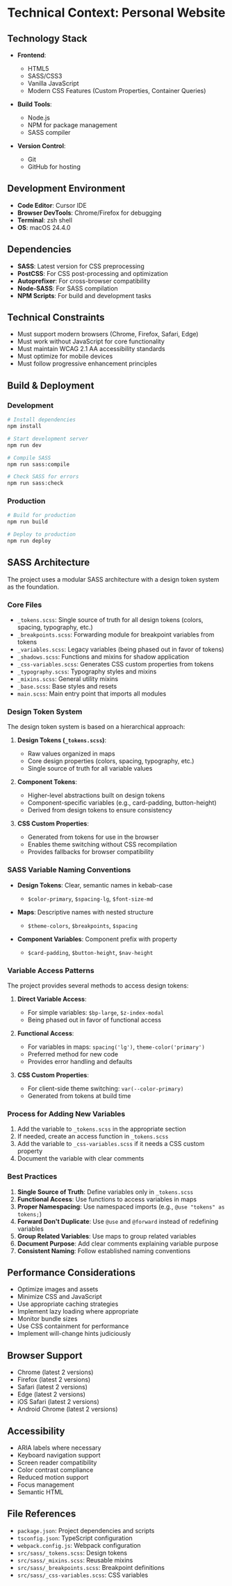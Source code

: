 # Technical Context: Personal Website

## Technology Stack

- **Frontend**:
  - HTML5
  - SASS/CSS3
  - Vanilla JavaScript
  - Modern CSS Features (Custom Properties, Container Queries)

- **Build Tools**:
  - Node.js
  - NPM for package management
  - SASS compiler

- **Version Control**:
  - Git
  - GitHub for hosting

## Development Environment

- **Code Editor**: Cursor IDE
- **Browser DevTools**: Chrome/Firefox for debugging
- **Terminal**: zsh shell
- **OS**: macOS 24.4.0

## Dependencies

- **SASS**: Latest version for CSS preprocessing
- **PostCSS**: For CSS post-processing and optimization
- **Autoprefixer**: For cross-browser compatibility
- **Node-SASS**: For SASS compilation
- **NPM Scripts**: For build and development tasks

## Technical Constraints

- Must support modern browsers (Chrome, Firefox, Safari, Edge)
- Must work without JavaScript for core functionality
- Must maintain WCAG 2.1 AA accessibility standards
- Must optimize for mobile devices
- Must follow progressive enhancement principles

## Build & Deployment

### Development

```bash
# Install dependencies
npm install

# Start development server
npm run dev

# Compile SASS
npm run sass:compile

# Check SASS for errors
npm run sass:check
```

### Production

```bash
# Build for production
npm run build

# Deploy to production
npm run deploy
```

## SASS Architecture

The project uses a modular SASS architecture with a design token system as the foundation.

### Core Files

- `_tokens.scss`: Single source of truth for all design tokens (colors, spacing, typography, etc.)
- `_breakpoints.scss`: Forwarding module for breakpoint variables from tokens
- `_variables.scss`: Legacy variables (being phased out in favor of tokens)
- `_shadows.scss`: Functions and mixins for shadow application
- `_css-variables.scss`: Generates CSS custom properties from tokens
- `_typography.scss`: Typography styles and mixins
- `_mixins.scss`: General utility mixins
- `_base.scss`: Base styles and resets
- `main.scss`: Main entry point that imports all modules

### Design Token System

The design token system is based on a hierarchical approach:

1. **Design Tokens (`_tokens.scss`)**:
   - Raw values organized in maps
   - Core design properties (colors, spacing, typography, etc.)
   - Single source of truth for all variable values

2. **Component Tokens**:
   - Higher-level abstractions built on design tokens
   - Component-specific variables (e.g., card-padding, button-height)
   - Derived from design tokens to ensure consistency

3. **CSS Custom Properties**:
   - Generated from tokens for use in the browser
   - Enables theme switching without CSS recompilation
   - Provides fallbacks for browser compatibility

### SASS Variable Naming Conventions

- **Design Tokens**: Clear, semantic names in kebab-case
  - `$color-primary`, `$spacing-lg`, `$font-size-md`
  
- **Maps**: Descriptive names with nested structure
  - `$theme-colors`, `$breakpoints`, `$spacing`

- **Component Variables**: Component prefix with property
  - `$card-padding`, `$button-height`, `$nav-height`

### Variable Access Patterns

The project provides several methods to access design tokens:

1. **Direct Variable Access**:
   - For simple variables: `$bp-large`, `$z-index-modal`
   - Being phased out in favor of functional access

2. **Functional Access**:
   - For variables in maps: `spacing('lg')`, `theme-color('primary')`
   - Preferred method for new code
   - Provides error handling and defaults

3. **CSS Custom Properties**:
   - For client-side theme switching: `var(--color-primary)`
   - Generated from tokens at build time

### Process for Adding New Variables

1. Add the variable to `_tokens.scss` in the appropriate section
2. If needed, create an access function in `_tokens.scss`
3. Add the variable to `_css-variables.scss` if it needs a CSS custom property
4. Document the variable with clear comments

### Best Practices

1. **Single Source of Truth**: Define variables only in `_tokens.scss`
2. **Functional Access**: Use functions to access variables in maps
3. **Proper Namespacing**: Use namespaced imports (e.g., `@use "tokens" as tokens;`)
4. **Forward Don't Duplicate**: Use `@use` and `@forward` instead of redefining variables
5. **Group Related Variables**: Use maps to group related variables
6. **Document Purpose**: Add clear comments explaining variable purpose
7. **Consistent Naming**: Follow established naming conventions

## Performance Considerations

- Optimize images and assets
- Minimize CSS and JavaScript
- Use appropriate caching strategies
- Implement lazy loading where appropriate
- Monitor bundle sizes
- Use CSS containment for performance
- Implement will-change hints judiciously

## Browser Support

- Chrome (latest 2 versions)
- Firefox (latest 2 versions)
- Safari (latest 2 versions)
- Edge (latest 2 versions)
- iOS Safari (latest 2 versions)
- Android Chrome (latest 2 versions)

## Accessibility

- ARIA labels where necessary
- Keyboard navigation support
- Screen reader compatibility
- Color contrast compliance
- Reduced motion support
- Focus management
- Semantic HTML

## File References

- `package.json`: Project dependencies and scripts
- `tsconfig.json`: TypeScript configuration
- `webpack.config.js`: Webpack configuration
- `src/sass/_tokens.scss`: Design tokens
- `src/sass/_mixins.scss`: Reusable mixins
- `src/sass/_breakpoints.scss`: Breakpoint definitions
- `src/sass/_css-variables.scss`: CSS variables
